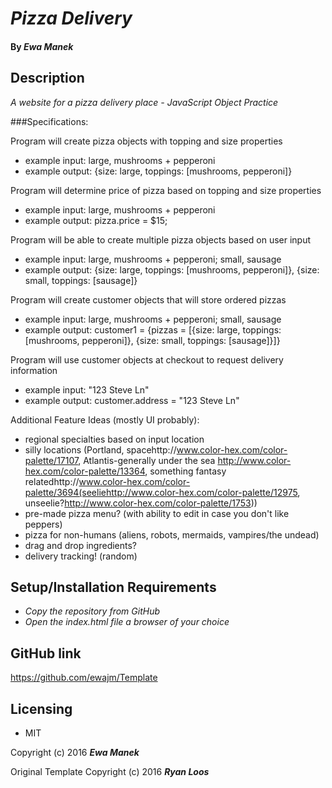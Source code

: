 # _Pizza Delivery_

#### By _Ewa Manek_

## Description

_A website for a pizza delivery place - JavaScript Object Practice_

###Specifications:

Program will create pizza objects with topping and size properties
* example input: large, mushrooms + pepperoni
* example output: {size: large, toppings: [mushrooms, pepperoni]}

Program will determine price of pizza based on topping and size properties
* example input: large, mushrooms + pepperoni
* example output: pizza.price = $15;

Program will be able to create multiple pizza objects based on user input
* example input: large, mushrooms + pepperoni; small, sausage
* example output: {size: large, toppings: [mushrooms, pepperoni]}, {size: small, toppings: [sausage]}

Program will create customer objects that will store ordered pizzas
* example input: large, mushrooms + pepperoni; small, sausage
* example output: customer1 = {pizzas = [{size: large, toppings: [mushrooms, pepperoni]}, {size: small, toppings: [sausage]}]}

Program will use customer objects at checkout to request delivery information
* example input: "123 Steve Ln"
* example output: customer.address = "123 Steve Ln"

Additional Feature Ideas (mostly UI probably):
* regional specialties based on input location
* silly locations (Portland, spacehttp://www.color-hex.com/color-palette/17107, Atlantis-generally under the sea http://www.color-hex.com/color-palette/13364, something fantasy relatedhttp://www.color-hex.com/color-palette/3694(seeliehttp://www.color-hex.com/color-palette/12975, unseelie?http://www.color-hex.com/color-palette/1753))
* pre-made pizza menu? (with ability to edit in case you don't like peppers)
* pizza for non-humans (aliens, robots, mermaids, vampires/the undead)
* drag and drop ingredients?
* delivery tracking! (random)

## Setup/Installation Requirements

* _Copy the repository from GitHub_
* _Open the index.html file a browser of your choice_

## GitHub link

https://github.com/ewajm/Template

## Licensing

* MIT

Copyright (c) 2016 **_Ewa Manek_**

Original Template Copyright (c) 2016 **_Ryan Loos_**
